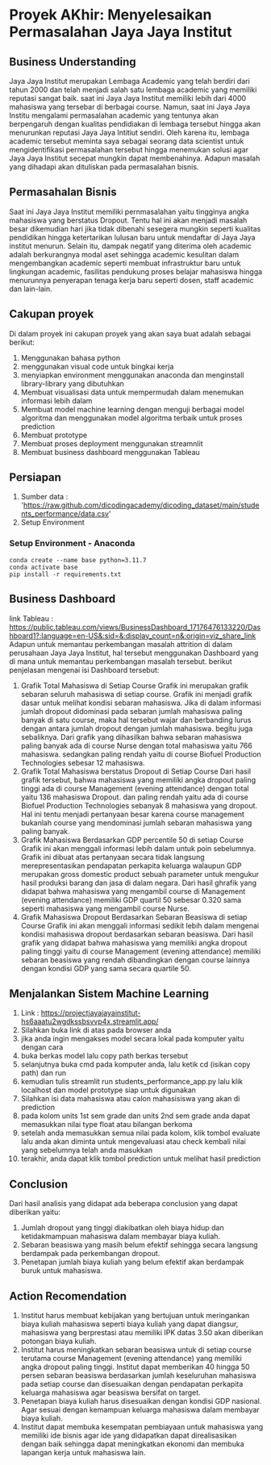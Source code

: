 # Proyek AKhir: Menyelesaikan Permasalahan Jaya Jaya Institut

## Business Understanding
Jaya Jaya Institut merupakan Lembaga Academic yang telah berdiri dari tahun 2000 dan telah menjadi salah satu lembaga academic yang memiliki reputasi sangat baik. saat ini Jaya Jaya Institut memiliki lebih dari 4000 mahasiswa yang tersebar di berbagai course. Namun, saat ini Jaya Jaya Institu mengalami permasalahan academic yang tentunya akan berpengaruh dengan kualitas pendidiakan di lembaga tersebut hingga akan menurunkan reputasi Jaya Jaya Intitiut sendiri. Oleh karena itu, lembaga academic tersebut meminta saya sebagai seorang data scientist untuk mengidentifikasi permasalahan tersebut hingga menemukan solusi agar Jaya Jaya Institut secepat mungkin dapat membenahinya. Adapun masalah yang dihadapi akan dituliskan pada permasalahan bisnis.

## Permasahalan Bisnis
Saat ini Jaya Jaya Institut memiliki pernmasalahan yaitu tingginya angka mahasiswa yang berstatus Dropout. Tentu hal ini akan menjadi masalah besar dikemudian hari jika tidak dibenahi sesegera mungkin seperti kualitas pendidikan hingga ketertarikan lulusan baru untuk mendaftar di Jaya Jaya institut menurun. Selain itu, dampak negatif yang diterima oleh academic adalah berkurangnya modal aset sehingga academic kesulitan dalam mengembangkan academic seperti membuat infrastruktur baru untuk lingkungan academic, fasilitas pendukung proses belajar mahasiswa hingga menurunnya penyerapan tenaga kerja baru seperti dosen, staff academic dan lain-lain.

## Cakupan proyek
Di dalam proyek ini cakupan proyek yang akan saya buat adalah sebagai berikut:
1. Menggunakan bahasa python
2. menggunakan visual code untuk bingkai kerja
3. menyiapkan environment menggunakan anaconda dan menginstall library-library yang dibutuhkan
4. Membuat visualisasi data untuk mempermudah dalam menemukan informasi lebih dalam 
6. Membuat model machine learning dengan menguji berbagai model algoritma dan menggunakan model algoritma terbaik untuk proses prediction
7. Membuat prototype 
8. Membuat proses deployment menggunakan streamnlit
9. Membuat business dashboard menggunakan Tableau

## Persiapan
1. Sumber data : 'https://raw.github.com/dicodingacademy/dicoding_dataset/main/students_performance/data.csv'
2. Setup Environment
### Setup Environment - Anaconda
```
conda create --name base python=3.11.7
conda activate base
pip install -r requirements.txt
```

## Business Dashboard
link Tableau : https://public.tableau.com/views/BusinessDashboard_17176476133220/Dashboard1?:language=en-US&:sid=&:display_count=n&:origin=viz_share_link
Adapun untuk memantau perkembangan masalah attrition di dalam perusahaan Jaya Jaya Institut, hal tersebut menggunakan Dashboard yang di mana untuk memantau perkembangan masalah tersebut. berikut penjelasan mengenai isi Dashboard tersebut:
1. Grafik Total Mahasiswa di Setiap Course
   Grafik ini merupakan grafik sebaran seluruh mahasiswa di setiap course. Grafik ini menjadi grafik dasar untuk melihat kondisi sebaran mahasiswa. Jika di dalam informasi jumlah dropout didominasi pada sebaran jumlah mahasiswa paling banyak di satu course, maka hal tersebut wajar dan berbanding lurus dengan antara jumlah dropout dengan jumlah mahasiswa. begitu juga sebaliknya. Dari grafik yang dihasilkan bahwa sebaran mahasiswa paling banyak ada di course Nurse dengan total mahasiswa yaitu 766 mahasiswa. sedangkan paling rendah yaitu di course Biofuel Production Technologies sebesar 12 mahasiswa.
2. Grafik Total Mahasiswa berstatus Dropout di Setiap Course
   Dari hasil grafik tersebut, bahwa mahasiswa yang memiliki angka dropout paling tinggi ada di course Management (evening attendance) dengan total yaitu 136 mahasiswa Dropout. dan paling rendah yaitu ada di course Biofuel Production Technologies sebanyak 8 mahasiswa yang dropout. Hal ini tentu menjadi pertanyaan besar karena course management bukanlah course yang mendominasi jumlah sebaran mahasiswa yang paling banyak.
3. Grafik Mahasiswa Berdasarkan GDP percentile 50 di setiap Course
   Grafik ini akan menggali informasi lebih dalam untuk poin sebelumnya. Grafik ini dibuat atas pertanyaan secara tidak langsung merepresentasikan pendapatan perkapita keluarga walaupun GDP merupakan gross domestic product sebuah parameter untuk mengukur hasil produksi barang dan jasa di dalam negara. Dari hasil ghrafik yang didapat bahwa mahasiswa yang mengambil course di Management (evening attendance) memiliki GDP quartil 50 sebesar 0.320 sama seperti mahasiswa yang mengambil course Nurse.
4. Grafik Mahasiswa Dropout Berdasarkan Sebaran Beasiswa di setiap Course
   Grafik ini akan menggali informasi sedikit lebih dalam mengenai kondisi mahasiswa dropout berdasarkan sebaran beasiswa. Dari hasil grafik yang didapat bahwa mahasiswa yang memiliki angka dropout paling tinggi yaitu di course Management (evening attendance) memiliki sebaran beasiswa yang rendah dibandingkan dengan course lainnya dengan kondisi GDP yang sama secara quartile 50.

## Menjalankan Sistem Machine Learning
1. Link : https://projectjayajayainstitut-hs6aaatu2wgdkssbsvvp4x.streamlit.app/
2. Silahkan buka link di atas pada browser anda
3. jika anda ingin mengakses model secara lokal pada komputer yaitu dengan cara
4. buka berkas model lalu copy path berkas tersebut
5. selanjutnya buka cmd pada komputer anda, lalu ketik cd (isikan copy path) dan run
6. kemudian tulis streamlit run students_performance_app.py lalu klik localhost dan model prototype siap untuk digunakan
7. Silahkan isi data mahasiswa atau calon mahasisiswa yang akan di prediction
8. pada kolom units 1st sem grade dan units 2nd sem grade anda dapat memasukkan nilai type float atau bilangan berkoma
9. setelah anda memasukkan semua nilai pada kolom, klik tombol evaluate lalu anda akan diminta untuk mengevaluasi atau check kembali nilai yang sebelumnya telah anda masukkan
10. terakhir, anda dapat klik tombol prediction untuk melihat hasil prediction

## Conclusion
Dari hasil analisis yang didapat ada beberapa conclusion yang dapat diberikan yaitu:
1. Jumlah dropout yang tinggi diakibatkan oleh biaya hidup dan ketidakmampuan mahasiswa dalam membayar biaya kuliah.
2. Sebaran beasiswa yang masih belum efektif sehingga secara langsung berdampak pada perkembangan dropout.
3. Penetapan jumlah biaya kuliah yang belum efektif akan berdampak buruk untuk mahasiswa.

## Action Recomendation
1. Institut harus membuat kebijakan yang bertujuan untuk meringankan biaya kuliah mahasiswa seperti biaya kuliah yang dapat diangsur, mahasiswa yang berprestasi atau memiliki IPK datas 3.50 akan diberikan potongan biaya kuliah.
2. Institut harus meningkatkan sebaran beasiswa untuk di setiap course terutama course  Management (evening attendance) yang memiliki angka dropout paling tinggi. Institut dapat memberikan 40 hingga 50 persen sebaran beasiswa berdasarkan jumlah keseluruhan mahasiswa pada setiap course dan disesuaikan dengan pendapatan perkapita keluarga mahasiswa agar beasiswa bersifat on target.
3. Penetapan biaya kuliah harus disesuaikan dengan kondisi GDP nasional. Agar sesuai dengan kemampuan keluarga mahasiswa dalam membayar biaya kuliah.
4. Institut dapat membuka kesempatan pembiayaan untuk mahasiswa yang memiliki ide bisnis agar ide yang didapatkan dapat direalisasikan dengan baik sehingga dapat meningkatkan ekonomi dan membuka lapangan kerja untuk mahasiswa lain.
